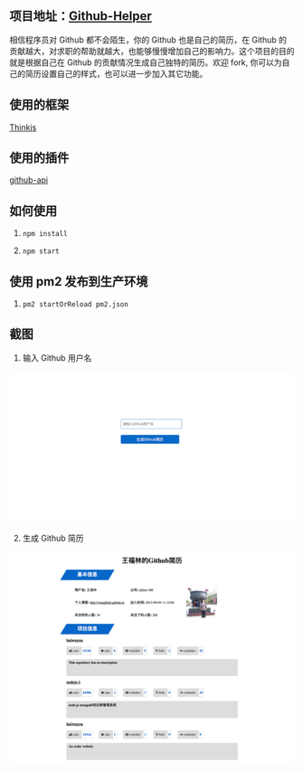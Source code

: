 ## 项目地址：[Github-Helper](https://github.com/wangfulin/Github-Helper)

相信程序员对 Github 都不会陌生，你的 Github 也是自己的简历，在 Github 的贡献越大，对求职的帮助就越大，也能够慢慢增加自己的影响力。这个项目的目的就是根据自己在 Github 的贡献情况生成自己独特的简历。欢迎 fork, 你可以为自己的简历设置自己的样式，也可以进一步加入其它功能。

## 使用的框架

[Thinkjs](https://github.com/75team/thinkjs)

## 使用的插件

[github-api](https://github.com/michael/github)


## 如何使用

1. `npm install`

2. `npm start`

## 使用 pm2 发布到生产环境

1. `pm2 startOrReload pm2.json`

## 截图

1. 输入 Github 用户名 

![表单](./www/static/img/resume/form.png)

2. 生成 Github 简历

![简历](./www/static/img/resume/resume.png)
